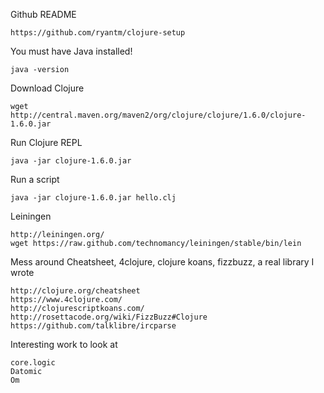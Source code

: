 Github README

````
https://github.com/ryantm/clojure-setup
````

You must have Java installed!
````
java -version
````

Download Clojure
````
wget http://central.maven.org/maven2/org/clojure/clojure/1.6.0/clojure-1.6.0.jar
````

Run Clojure REPL
````
java -jar clojure-1.6.0.jar
````

Run a script
````
java -jar clojure-1.6.0.jar hello.clj
````

Leiningen
````
http://leiningen.org/
wget https://raw.github.com/technomancy/leiningen/stable/bin/lein
````

Mess around Cheatsheet, 4clojure, clojure koans, fizzbuzz, a real library I wrote
````
http://clojure.org/cheatsheet
https://www.4clojure.com/
http://clojurescriptkoans.com/
http://rosettacode.org/wiki/FizzBuzz#Clojure
https://github.com/talklibre/ircparse
````

Interesting work to look at
````
core.logic
Datomic
Om
````
